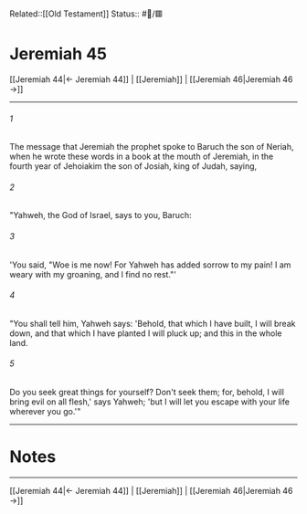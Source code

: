 Related::[[Old Testament]]
Status:: #📖/🟥
# Jeremiah 45

[[Jeremiah 44|← Jeremiah 44]] | [[Jeremiah]] | [[Jeremiah 46|Jeremiah 46 →]]
***



###### 1 
The message that Jeremiah the prophet spoke to Baruch the son of Neriah, when he wrote these words in a book at the mouth of Jeremiah, in the fourth year of Jehoiakim the son of Josiah, king of Judah, saying, 

###### 2 
"Yahweh, the God of Israel, says to you, Baruch: 

###### 3 
'You said, "Woe is me now! For Yahweh has added sorrow to my pain! I am weary with my groaning, and I find no rest."' 

###### 4 
"You shall tell him, Yahweh says: 'Behold, that which I have built, I will break down, and that which I have planted I will pluck up; and this in the whole land. 

###### 5 
Do you seek great things for yourself? Don't seek them; for, behold, I will bring evil on all flesh,' says Yahweh; 'but I will let you escape with your life wherever you go.'"

---
# Notes


***
[[Jeremiah 44|← Jeremiah 44]] | [[Jeremiah]] | [[Jeremiah 46|Jeremiah 46 →]]
